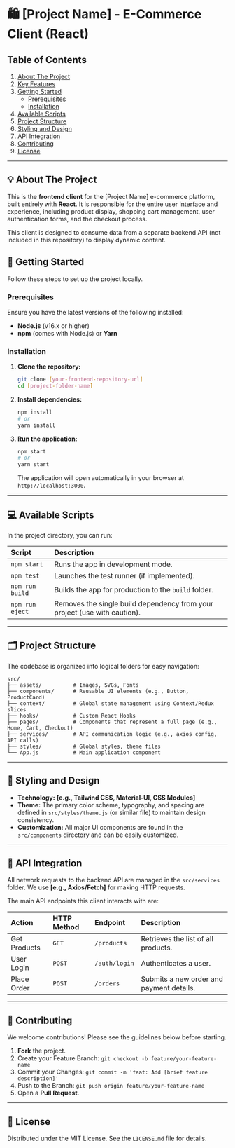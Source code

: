 

# 🛍️ [Project Name] - E-Commerce Client (React)

## Table of Contents

1.  [About The Project](https://www.google.com/search?q=%23-about-the-project)
2.  [Key Features](https://www.google.com/search?q=%23-key-features)
3.  [Getting Started](https://www.google.com/search?q=%23-getting-started)
      * [Prerequisites](https://www.google.com/search?q=%23prerequisites)
      * [Installation](https://www.google.com/search?q=%23installation)
4.  [Available Scripts](https://www.google.com/search?q=%23-available-scripts)
5.  [Project Structure](https://www.google.com/search?q=%23-project-structure)
6.  [Styling and Design](https://www.google.com/search?q=%23-styling-and-design)
7.  [API Integration](https://www.google.com/search?q=%23-api-integration)
8.  [Contributing](https://www.google.com/search?q=%23-contributing)
9.  [License](https://www.google.com/search?q=%23-license)

-----

## 💡 About The Project

This is the **frontend client** for the [Project Name] e-commerce platform, built entirely with **React**. It is responsible for the entire user interface and experience, including product display, shopping cart management, user authentication forms, and the checkout process.

This client is designed to consume data from a separate backend API (not included in this repository) to display dynamic content.



## 🚀 Getting Started

Follow these steps to set up the project locally.

### Prerequisites

Ensure you have the latest versions of the following installed:

  * **Node.js** (v16.x or higher)
  * **npm** (comes with Node.js) or **Yarn**

### Installation

1.  **Clone the repository:**

    ```bash
    git clone [your-frontend-repository-url]
    cd [project-folder-name]
    ```

2.  **Install dependencies:**

    ```bash
    npm install
    # or
    yarn install
    ```



4.  **Run the application:**

    ```bash
    npm start
    # or
    yarn start
    ```

    The application will open automatically in your browser at `http://localhost:3000`.

-----

## 💻 Available Scripts

In the project directory, you can run:

| Script | Description |
| :--- | :--- |
| `npm start` | Runs the app in development mode. |
| `npm test` | Launches the test runner (if implemented). |
| `npm run build` | Builds the app for production to the `build` folder. |
| `npm run eject` | Removes the single build dependency from your project (use with caution). |

-----

## 🗂️ Project Structure

The codebase is organized into logical folders for easy navigation:

```
src/
├── assets/          # Images, SVGs, Fonts
├── components/      # Reusable UI elements (e.g., Button, ProductCard)
├── context/         # Global state management using Context/Redux slices
├── hooks/           # Custom React Hooks
├── pages/           # Components that represent a full page (e.g., Home, Cart, Checkout)
├── services/        # API communication logic (e.g., axios config, API calls)
├── styles/          # Global styles, theme files
└── App.js           # Main application component
```

-----

## 🎨 Styling and Design

  * **Technology:** **[e.g., Tailwind CSS, Material-UI, CSS Modules]**
  * **Theme:** The primary color scheme, typography, and spacing are defined in `src/styles/theme.js` (or similar file) to maintain design consistency.
  * **Customization:** All major UI components are found in the `src/components` directory and can be easily customized.

-----

## 🔗 API Integration

All network requests to the backend API are managed in the `src/services` folder. We use **[e.g., Axios/Fetch]** for making HTTP requests.

The main API endpoints this client interacts with are:

| Action | HTTP Method | Endpoint | Description |
| :--- | :--- | :--- | :--- |
| Get Products | `GET` | `/products` | Retrieves the list of all products. |
| User Login | `POST` | `/auth/login` | Authenticates a user. |
| Place Order | `POST` | `/orders` | Submits a new order and payment details. |

-----

## 🤝 Contributing

We welcome contributions\! Please see the guidelines below before starting.

1.  **Fork** the project.
2.  Create your Feature Branch: `git checkout -b feature/your-feature-name`
3.  Commit your Changes: `git commit -m 'feat: Add [brief feature description]'`
4.  Push to the Branch: `git push origin feature/your-feature-name`
5.  Open a **Pull Request**.

-----

## 📜 License

Distributed under the MIT License. See the `LICENSE.md` file for details.
